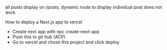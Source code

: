all posts display on /posts, 
dynamic route to display individual post does not work 

How to deploy a Next.js app to vercel
- Create next app with npc create-next-app
- Push this to git hub (ACP)
- Go to vercel and chose this project and click deploy
